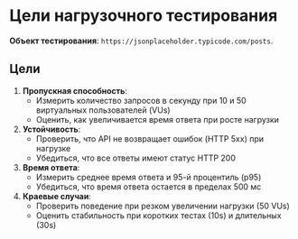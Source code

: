 # Цели нагрузочного тестирования

**Объект тестирования**: `https://jsonplaceholder.typicode.com/posts`.

## Цели
1. **Пропускная способность**:
   - Измерить количество запросов в секунду при 10 и 50 виртуальных пользователей (VUs)
   - Оценить, как увеличивается время ответа при росте нагрузки
2. **Устойчивость**:
   - Проверить, что API не возвращает ошибок (HTTP 5xx) при нагрузке
   - Убедиться, что все ответы имеют статус HTTP 200
3. **Время ответа**:
   - Измерить среднее время ответа и 95-й процентиль (p95)
   - Убедиться, что время ответа остается в пределах 500 мс
4. **Краевые случаи**:
   - Проверить поведение при резком увеличении нагрузки (50 VUs)
   - Оценить стабильность при коротких тестах (10s) и длительных (30s)